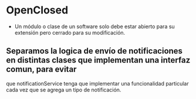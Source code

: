 # OpenClosed

- Un módulo o clase de un software solo debe estar abierto para su extensión pero cerrado para su modificación.

## Separamos la logica de envío de notificaciones en distintas clases que implementan una interfaz comun, para evitar 
que notificationService tenga que implementar una funcionalidad particular cada vez que se agrega un tipo de notificación. 
